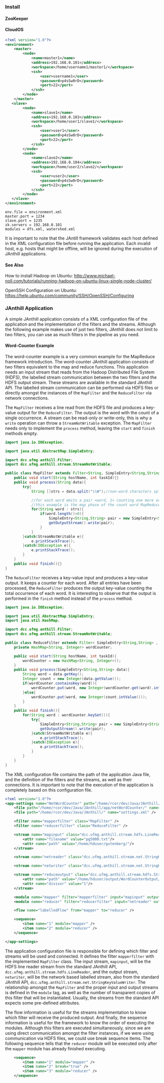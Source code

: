### Install

#### ZooKeeper

#### CloudOS


```xml
<?xml version="1.0"?>
<environment>
	<master>
		<node>
			<name>master1</name>
			<address>192.168.0.101</address>
			<workspace>/home/username1/master1/</workspace>
			<ssh>
				<user>username1</user>
				<password>p4sSw0rD</password>
				<port>22</port>
			</ssh>
		</node>
	</master>
   <slave>
		<node>
			<name>slave1</name>
			<address>192.168.0.103</address>
			<workspace>/home/user1/slave1/</workspace>
			<ssh>
				<user>user1</user>
				<password>p4sSw0rD</password>
				<port>22</port>
			</ssh>
		</node>
		<node>
			<name>slave2</name>
			<address>192.168.0.104</address>
			<workspace>/home/user2/slave2/</workspace>
			<ssh>
				<user>user2</user>
				<password>p4sSw0rD</password>
				<port>22</port>
			</ssh>
		</node>
   </slave>
</environment>
```

```
env.file = environment.xml
master.port = 1234
slave.port = 1235
zk.servers = 192.168.0.101
modules = dfs.xml, watershed.xml
```

It is important to note that the JAntill framework validates each host defined in the XML configuration file before running the application. Each invalid host, e.g. hosts that might be offline, will be ignored during the execution of JAnthill applications.

#### See Also

How to install Hadoop on Ubuntu: http://www.michael-noll.com/tutorials/running-hadoop-on-ubuntu-linux-single-node-cluster/

OpenSSH Configuration on Ubuntu: https://help.ubuntu.com/community/SSH/OpenSSH/Configuring

### JAnthill Application

A simple JAnthill application consists of a XML configuration file of the application and the implementation of the filters and the streams. Although the following example makes use of just two filters, JAnthill does not limit to two filters, you can use as much filters in the pipeline as you need.

#### Word-Counter Example

The word-counter example is a very common example for the MapReduce framework introduction. The word-counter JAnthill application consists of two filters equivalent to the map and reduce functions. This application needs an input stream that reads from the Hadoop Distributed File System (HDFS), the labelled stream communication between the two filters and the HDFS output stream. These streams are available in the standard JAnthill API. The labelled stream communication can be performed via HDFS files or directly amongst the instances of the `MapFilter` and the `ReduceFilter` via network connections.

The `MapFilter` receives a line read from the HDFS file and produces a key-value output for the `ReduceFilter`. The output is the word with the count of a single occurrence. A stream can be read-only or write-only, this is why a `write` operation can throw a `StreamNotWritable` exception. The `MapFilter` needs only to implement the `process` method, leaving the `start` and `finish` methods empty.

```java
import java.io.IOException;

import java.util.AbstractMap.SimpleEntry;

import dcc.ufmg.anthill.Filter;
import dcc.ufmg.anthill.stream.StreamNotWritable;

public class MapFilter extends Filter<String, SimpleEntry<String,String> >{
	public void start(String hostName, int taskId){}
	public void process(String data){
		try{
			String []strs = data.split("\\W");//non-word characters split

			//for each word emits a pair <word, 1> counting one more occurrence of the word.
			//this example is the map phase of the count word MapReduce common application
			for(String word : strs){
				if(word.length()>0){
					SimpleEntry<String,String> pair = new SimpleEntry<String,String>(word, "1");
					getOutputStream().write(pair);
				}
			}
		}catch(StreamNotWritable e){
			e.printStackTrace();
		}catch(IOException e){
			e.printStackTrace();
		}
	}
	public void finish(){}
}
```

The `ReduceFilter` receives a key-value input and produces a key-value output. It keeps a counter for each word. After all entries have been processed, the `ReduceFilter` produces the output key-value counting the total occurrence of each word. It is interesting to observe that the output is performed in the `finish` method instead of the `process` method.

```java
import java.io.IOException;

import java.util.AbstractMap.SimpleEntry;
import java.util.HashMap;

import dcc.ufmg.anthill.Filter;
import dcc.ufmg.anthill.stream.StreamNotWritable;

public class ReduceFilter extends Filter< SimpleEntry<String,String> , SimpleEntry<String,String> >{
	private HashMap<String, Integer> wordCounter;

	public void start(String hostName, int taskId){
		wordCounter = new HashMap<String, Integer>();
	}
	public void process(SimpleEntry<String,String> data){
		String word = data.getKey();
		Integer count = new Integer(data.getValue());
		if(wordCounter.containsKey(word)){
			wordCounter.put(word, new Integer(wordCounter.get(word).intValue()+count.intValue()));
		}else{
			wordCounter.put(word, new Integer(count.intValue()));
		}
	}
	public void finish(){
		for(String word : wordCounter.keySet()){
			try{
				SimpleEntry<String,String> pair = new SimpleEntry<String,String>(word, wordCounter.get(word).toString());
				getOutputStream().write(pair);
			}catch(StreamNotWritable e){
				e.printStackTrace();
			}catch(IOException e){
				e.printStackTrace();
			}
		}
	}
}
```

The XML configuration file contains the path of the application Java file, and the definition of the filters and the streams, as well as their connections. It is important to note that the execution of the application is completely based on this configuration file.

```xml
<?xml version="1.0"?>
<app-settings name="NetWordCounter" path="/home/rcor/dev/Java/JAnthill/app/netWordCounter/" file="netWordCounter.jar">
	<file path="/home/rcor/dev/Java/JAnthill/app/netWordCounter/" name="app-settings.xml" />
	<file path="/home/rcor/dev/Java/JAnthill/" name="settings.xml" />

	<filter name="mapperfilter" class="MapFilter" />
	<filter name="reducerfilter" class="ReduceFilter" />

	<stream name="mapinput" class="dcc.ufmg.anthill.stream.hdfs.LineReader">
		<attr name="filename" value="pg5000.txt"/>
		<attr name="path" value="/home/hduser/gutenberg/"/>
	</stream>

	<stream name="netreader" class="dcc.ufmg.anthill.stream.net.StringKeyValueReader" />

	<stream name="netwriter" class="dcc.ufmg.anthill.stream.net.StringKeyValueWriter" />

	<stream name="reduceoutput" class="dcc.ufmg.anthill.stream.hdfs.StringKeyValueWriter">
		<attr name="path" value="/home/hduser/output/WordCounterOutput/"/>
		<attr name="divisor" value="1"/>
	</stream>

	<module name="mapper" filter="mapperfilter" input="mapinput" output="netwriter"  instances="1" />
	<module name="reducer" filter="reducerfilter" input="netreader" output="reduceoutput"  instances="1" />

	<flow name="labelledFlow" from="mapper" to="reducer" />

	<sequence>
		<item name="1" module="mapper" />
		<item name="2" module="reducer" />
	</sequence>

</app-settings>
```

The application configuration file is responsible for defining which filter and streams will be used and connected. It defines the filter `mapperfilter` with the implemented `MapFilter` class. The input stream, `mapinput`, will be the HDFS line reader stream from the standard JAnthill API, `dcc.ufmg.anthill.stream.hdfs.LineReader`, and the output stream, `netwriter`, will be the network based labelled stream, also from the standard JAnthill API, `dcc.ufmg.anthill.stream.net.StringKeyValueWriter`.
The relationship amongst the `MapFilter` and the proper input and output streams is defined in the `module` tag, as well as the number of transparent copies of this filter that will be instantiated. 
Usually, the streams from the standard API expects some pre-defined attributes.

The flow information is useful for the streams implementation to know which filter will receive the produced output. And finally, the sequence information is useful for the framework to know the order of executing the modules. Although this filters are executed simultaneously, since we are using direct communication amongst the filter instances, if we were using communication via HDFS files, we could use break sequence items. The following sequence tells that the `reducer` module will be executed only after the `mapper` module has already finished executing.

```xml
	<sequence>
		<item name="1" module="mapper" />
		<item name="2" break="true" />
		<item name="3" module="reducer" />
	</sequence>
```
